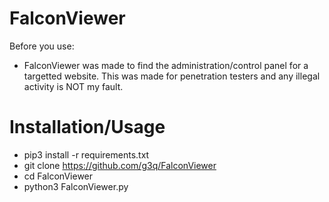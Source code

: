 # FalconViewer
Before you use:
* FalconViewer was made to find the administration/control panel for a targetted website. This was made for penetration testers and any illegal activity is NOT my fault.

# Installation/Usage
* pip3 install -r requirements.txt
* git clone https://github.com/g3q/FalconViewer
* cd FalconViewer
* python3 FalconViewer.py
